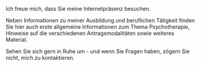 Ich freue mich, dass Sie meine Internetpräsenz besuchen.

Neben Informationen zu meiner Ausbildung und beruflichen Tätigkeit finden Sie hier auch erste allgemeine Informationen zum Thema Psychotherapie, Hinweise auf die verschiedenen Antragsmodalitäten sowie weiteres Material.

Sehen Sie sich gern in Ruhe um - und wenn Sie Fragen haben, zögern Sie nicht, mich zu kontaktieren.
